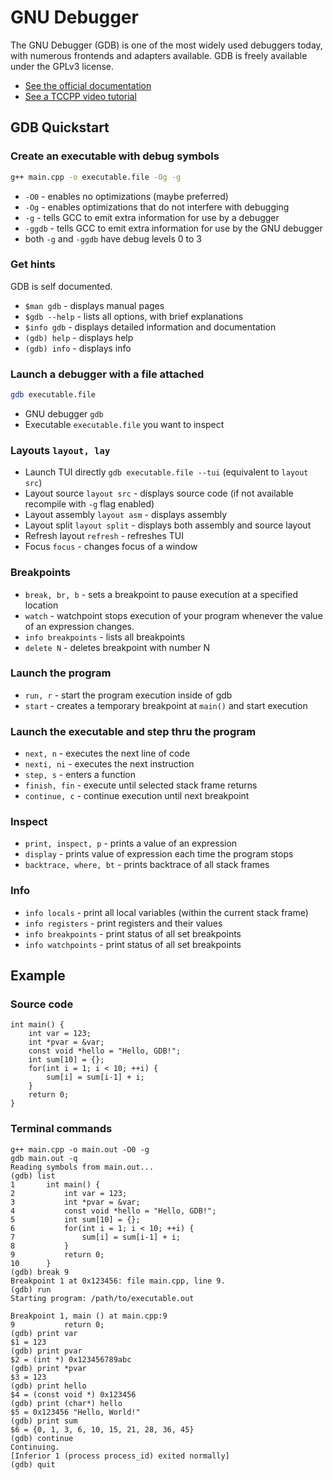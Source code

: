 # GNU Debugger

The GNU Debugger (GDB) is one of the most widely used debuggers today, with numerous frontends and adapters available.
GDB is freely available under the GPLv3 license.

- [See the official documentation](https://www.sourceware.org/gdb/documentation/)
- [See a TCCPP video tutorial](https://www.youtube.com/watch?v=bSEW0BvMiGc)

## GDB Quickstart

### Create an executable with debug symbols

```bash
g++ main.cpp -o executable.file -Og -g
```

- `-O0` - enables no optimizations (maybe preferred)
- `-Og` - enables optimizations that do not interfere with debugging
- `-g` - tells GCC to emit extra information for use by a debugger
- `-ggdb` - tells GCC to emit extra information for use by the GNU debugger
- both `-g` and `-ggdb` have debug levels 0 to 3

### Get hints

GDB is self documented.

- `$man gdb` - displays manual pages
- `$gdb --help` - lists all options, with brief explanations
- `$info gdb` - displays detailed information and documentation
- `(gdb) help` - displays help
- `(gdb) info` - displays info

### Launch a debugger with a file attached

```bash
gdb executable.file
```

- GNU debugger `gdb`
- Executable `executable.file` you want to inspect

### Layouts `layout, lay`

- Launch TUI directly `gdb executable.file --tui` (equivalent to `layout src`)
- Layout source `layout src` - displays source code (if not available recompile with `-g` flag enabled)
- Layout assembly `layout asm` - displays assembly
- Layout split `layout split` - displays both assembly and source layout
- Refresh layout `refresh` - refreshes TUI
- Focus `focus` - changes focus of a window

### Breakpoints

- `break, br, b` - sets a breakpoint to pause execution at a specified location
- `watch` - watchpoint stops execution of your program whenever the value of an expression changes.
- `info breakpoints` - lists all breakpoints
- `delete N` - deletes breakpoint with number N

### Launch the program

- `run, r` - start the program execution inside of gdb
- `start` - creates a temporary breakpoint at `main()` and start execution

### Launch the executable and step thru the program

- `next, n` - executes the next line of code
- `nexti, ni` - executes the next instruction
- `step, s` - enters a function
- `finish, fin` - execute until selected stack frame returns
- `continue, c` - continue execution until next breakpoint

### Inspect

- `print, inspect, p` - prints a value of an expression
- `display` - prints value of expression each time the program stops
- `backtrace, where, bt` - prints backtrace of all stack frames

### Info

- `info locals` - print all local variables (within the current stack frame)
- `info registers` - print registers and their values
- `info breakpoints` - print status of all set breakpoints
- `info watchpoints` - print status of all set breakpoints

## Example

### Source code

```cpp:line-numbers
int main() {
    int var = 123;
    int *pvar = &var;
    const void *hello = "Hello, GDB!";
    int sum[10] = {};
    for(int i = 1; i < 10; ++i) {
        sum[i] = sum[i-1] + i;
    }
    return 0;
}
```

### Terminal commands

```
g++ main.cpp -o main.out -O0 -g
gdb main.out -q
Reading symbols from main.out...
(gdb) list
1       int main() {
2           int var = 123;
3           int *pvar = &var;
4           const void *hello = "Hello, GDB!";
5           int sum[10] = {};
6           for(int i = 1; i < 10; ++i) {
7               sum[i] = sum[i-1] + i;
8           }
9           return 0;
10      }
(gdb) break 9
Breakpoint 1 at 0x123456: file main.cpp, line 9.
(gdb) run
Starting program: /path/to/executable.out

Breakpoint 1, main () at main.cpp:9
9           return 0;
(gdb) print var
$1 = 123
(gdb) print pvar
$2 = (int *) 0x123456789abc
(gdb) print *pvar
$3 = 123
(gdb) print hello
$4 = (const void *) 0x123456
(gdb) print (char*) hello
$5 = 0x123456 "Hello, World!"
(gdb) print sum
$6 = {0, 1, 3, 6, 10, 15, 21, 28, 36, 45}
(gdb) continue
Continuing.
[Inferior 1 (process process_id) exited normally]
(gdb) quit
```
